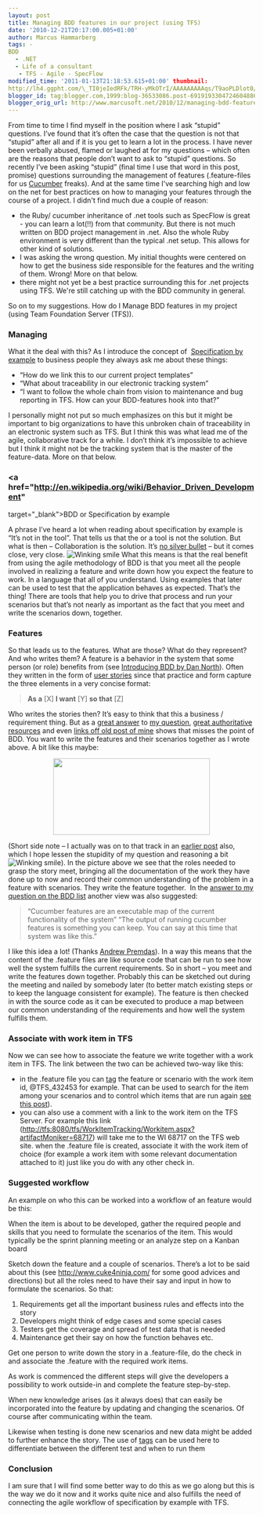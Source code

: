 ```yaml
---
layout: post
title: Managing BDD features in our project (using TFS)
date: '2010-12-21T20:17:00.005+01:00'
author: Marcus Hammarberg
tags: -
BDD
  - .NET
  - Life of a consultant
   - TFS - Agile - SpecFlow
modified_time: '2011-01-13T21:18:53.615+01:00' thumbnail:
http://lh4.ggpht.com/\_TI0jeIedRFk/TRH-yMkOTrI/AAAAAAAAAqs/T9aoPLDlot0/s72-c/wlEmoticon-winkingsmile%5B2%5D.png?imgmax=800
blogger_id: tag:blogger.com,1999:blog-36533086.post-6919193304724604886
blogger_orig_url: http://www.marcusoft.net/2010/12/managing-bdd-features-in-your-project.html
---
```


From time to time I find myself in the position where I ask “stupid”
questions. I’ve found that it’s often the case that the question is not
that “stupid” after all and if it is you get to learn a lot in the
process. I have never been verbally abused, flamed or laughed at for my
questions – which often are the reasons that people don’t want to ask to
“stupid” questions.
So recently I’ve been asking “stupid” (final time I use that word in
this post, promise) questions surrounding the management of features
(.feature-files for us
<a href="https://github.com/aslakhellesoy/cucumber/wiki/"
target="_blank">Cucumber</a> freaks). And at the same time I've
searching high and low on the net for best practices on how to managing
your features through the course of a project.
I didn't find much due a couple of reason:

-   the Ruby/ cucumber inheritance of .net tools such as SpecFlow is
    great - you can learn a lot(!!) from that community. But there is
    not much written on BDD project management in .net. Also the whole
    Ruby environment is very different than the typical .net setup. This
    allows for other kind of solutions.
-   I was asking the wrong question. My initial thoughts were centered
    on how to get the business side responsible for the features and the
    writing of them. Wrong! More on that below.
-   there might not yet be a best practice surrounding this for .net
    projects using TFS. We're still catching up with the BDD community
    in general.

So on to my suggestions. How do I Manage BDD features in my project
(using Team Foundation Server (TFS)).


### Managing

What it the deal with this? As I introduce the concept of 
<a href="http://specificationbyexample.com/"
target="_blank">Specification by example</a> to business people they
always ask me about these things:

-   “How do we link this to our current project templates”
-   “What about traceability in our electronic tracking system”
-   “I want to follow the whole chain from vision to maintenance and bug
    reporting in TFS. How can your BDD-features hook into that?”

I personally might not put so much emphasizes on this but it might be
important to big organizations to have this unbroken chain of
traceability in an electronic system such as TFS.
But I think this was what lead me of the agile, collaborative track for
a while. I don’t think it’s impossible to achieve but I think it might
not be the tracking system that is the master of the feature-data. More
on that below.


### <a href="http://en.wikipedia.org/wiki/Behavior_Driven_Development"
target="_blank">BDD</a> or Specification by example

A phrase I’ve heard a lot when reading about specification by example is
“It’s not in the tool”. That tells us that the or a tool is not the
solution. But what is then – Collaboration is the solution. It’s
<a href="http://en.wikipedia.org/wiki/No_Silver_Bullet"
target="_blank">no silver bullet</a> – but it comes close, very close.
<img
src="http://lh4.ggpht.com/_TI0jeIedRFk/TRH-yMkOTrI/AAAAAAAAAqs/T9aoPLDlot0/wlEmoticon-winkingsmile%5B2%5D.png?imgmax=800"
class="wlEmoticon wlEmoticon-winkingsmile"
style="border-bottom-style: none; border-left-style: none; border-right-style: none; border-top-style: none;"
alt="Winking smile" />
What this means is that the real benefit from using the agile
methodology of BDD is that you meet all the people involved in realizing
a feature and write down how you expect the feature to work. In a
language that all of you understand. Using examples that later can be
used to test that the application behaves as expected.
That’s the thing!
There are tools that help you to drive that process and run your
scenarios but that’s not nearly as important as the fact that you meet
and write the scenarios down, together.


### Features

So that leads us to the features. What are those? What do they
represent? And who writes them?
A feature is a behavior in the system that some person (or role)
benefits from (see <a href="http://blog.dannorth.net/introducing-bdd/"
target="_blank">Introducing BDD by Dan North</a>). Often they written in
the form of
<a href="http://en.wikipedia.org/wiki/User_story" target="_blank">user
stories</a> since that practice and form capture the three elements in a
very concise format:

> **As a** \[X\]
> **I want** \[Y\]
> **so that** \[Z\]

Who writes the stories then? It’s easy to think that this a business /
requirement thing. But as a <a
href="http://groups.google.com/group/behaviordrivendevelopment/msg/e8b983ae5b433b99"
target="_blank">great answer</a> to <a
href="http://groups.google.com/group/behaviordrivendevelopment/browse_thread/thread/c75ec1255a34a5a6/e8b983ae5b433b99?#e8b983ae5b433b99"
target="_blank">my question</a>,
<a href="http://cuke4ninja.com/sec_collaborative_feature_files.html"
target="_blank">great authoritative resources</a> and even <a
href="http://blog.jonasbandi.net/2010/05/bdd-antipattern-business-readable-but.html"
target="_blank">links off old post of mine</a> shows that misses the
point of BDD. You want to write the features and their scenarios
together as I wrote above. A bit like this maybe:

<div class="separator" style="clear: both; text-align: center;">

<a
href="http://1.bp.blogspot.com/_TI0jeIedRFk/TRH_cbh-9NI/AAAAAAAAAqw/3SjZhSN62Do/s1600/specws.jpg"
data-imageanchor="1" style="margin-left: 1em; margin-right: 1em;"><img
src="http://1.bp.blogspot.com/_TI0jeIedRFk/TRH_cbh-9NI/AAAAAAAAAqw/3SjZhSN62Do/s320/specws.jpg"
data-border="0" width="320" height="156" /></a>

</div>



(Short side note – I actually was on to that track in an
<a href="http://www.marcusoft.net/2010/08/story-on.html"
target="_blank">earlier post</a> also, which I hope lessen the stupidity
of my question and reasoning a bit <img
src="http://lh4.ggpht.com/_TI0jeIedRFk/TRH-yMkOTrI/AAAAAAAAAqs/T9aoPLDlot0/wlEmoticon-winkingsmile%5B2%5D.png?imgmax=800"
class="wlEmoticon wlEmoticon-winkingsmile"
style="border-bottom-style: none; border-left-style: none; border-right-style: none; border-top-style: none;"
alt="Winking smile" />).
In the picture above we see that the roles needed to grasp the story
meet, bringing all the documentation of the work they have done up to
now and record their common understanding of the problem in a feature
with scenarios. They write the feature together. 
In the <a
href="http://groups.google.com/group/behaviordrivendevelopment/msg/e8b983ae5b433b99"
target="_blank">answer to my question on the BDD list</a> another view
was also suggested:

> “Cucumber features are an executable map of the current
> functionality of the system”
> “The output of running cucumber features is something you can keep.
> You can
> say at this time that system was like this.”

I like this idea a lot! (Thanks
<a href="http://blog.andrew.premdas.org/" target="_blank">Andrew
Premdas</a>). In a way this means that the content of the .feature files
are like source code that can be run to see how well the system fulfills
the current requirements.
So in short – you meet and write the features down together. Probably
this can be sketched out during the meeting and nailed by somebody later
(to better match existing steps or to keep the language consistent for
example).
The feature is then checked in with the source code as it can be
executed to produce a map between our common understanding of the
requirements and how well the system fulfills them.
 

### Associate with work item in TFS

Now we can see how to associate the feature we write together with a
work item in TFS. The link between the two can be achieved two-way like
this:

-   in the .feature file you can <a
    href="http://www.marcusoft.net/2010/12/using-tags-in-specflow-features.html"
    target="_blank">tag</a> the feature or scenario with the work item
    id, @TFS_432453 for example. That can be used to search for the item
    among your scenarios and to control which items that are run again
    <a
    href="http://www.marcusoft.net/2010/12/using-tags-in-specflow-features.html"
    target="_blank">see this post</a>).
-   you can also use a comment with a link to the work item on the TFS
    Server. For example this link
    (<http://tfs:8080/tfs/WorkItemTracking/Workitem.aspx?artifactMoniker=68717>)
    will take me to the WI 68717 on the TFS web site.
    when the .feature file is created, associate it with the work item
    of choice (for example a work item with some relevant documentation
    attached to it) just like you do with any other check in.

### Suggested workflow

An example on who this can be worked into a workflow of an feature would
be this:

When the item is about to be developed, gather the required people and
skills that you need to formulate the scenarios of the item. This would
typically be the sprint planning meeting or an analyze step on a Kanban
board

Sketch down the feature and a couple of scenarios. There’s a lot to be
said about this (see <http://www.cuke4ninja.com/> for some good advices
and directions) but all the roles need to have their say and input in
how to formulate the scenarios. So that:

1.  Requirements get all the important business rules and effects into
    the story
2.  Developers might think of edge cases and some special cases
3.  Testers get the coverage and spread of test data that is needed
4.  Maintenance get their say on how the function behaves etc.

Get one person to write down the story in a .feature-file, do the check
in and associate the .feature with the required work items.

As work is commenced the different steps will give the developers a
possibility to work outside-in and complete the feature step-by-step.

When new knowledge arises (as it always does) that can easily be
incorporated into the feature by updating and changing the scenarios. Of
course after communicating within the team.

Likewise when testing is done new scenarios and new data might be added
to further enhance the story. The use of <a
href="http://www.marcusoft.net/2010/12/using-tags-in-specflow-features.html"
target="_blank">tags</a> can be used here to differentiate between the
different test and when to run them

### Conclusion

I am sure that I will find some better way to do this as we go along but
this is the way we do it now and it works quite nice and also fulfills
the need of connecting the agile workflow of specification by example
with TFS.
